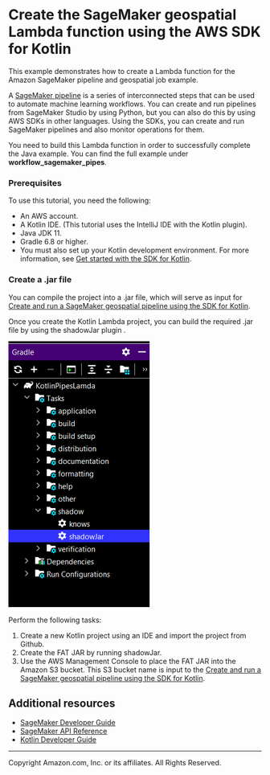 # Create the SageMaker geospatial Lambda function using the AWS SDK for Kotlin

This example demonstrates how to create a Lambda function for the Amazon SageMaker pipeline and geospatial job example. 

A [SageMaker pipeline](https://docs.aws.amazon.com/sagemaker/latest/dg/pipelines.html) is a series of 
interconnected steps that can be used to automate machine learning workflows. You can create and run pipelines from SageMaker Studio by using Python, but you can also do this by using AWS SDKs in other
languages. Using the SDKs, you can create and run SageMaker pipelines and also monitor operations for them.

You need to build this Lambda function in order to successfully complete the Java example. You can find the full example under **workflow_sagemaker_pipes**.

### Prerequisites

To use this tutorial, you need the following:

+ An AWS account.
+ A Kotlin IDE. (This tutorial uses the IntelliJ IDE with the Kotlin plugin).
+ Java JDK 11.
+ Gradle 6.8 or higher.
+ You must also set up your Kotlin development environment. For more information, see [Get started with the SDK for Kotlin](https://docs.aws.amazon.com/sdk-for-kotlin/latest/developer-guide/setup.html).


### Create a .jar file

You can compile the project into a .jar file, which will serve as input for [Create and run a SageMaker geospatial pipeline using the SDK for Kotlin](https://github.com/awsdocs/aws-doc-sdk-examples/tree/main/kotlin/usecases/workflow_sagemaker_pipes). 

Once you create the Kotlin Lambda project, you can build the required .jar file by using the shadowJar plugin .

![AWS Tracking Application](images/shawdow.png)

Perform the following tasks:

1. Create a new Kotlin project using an IDE and import the project from Github. 
2. Create the FAT JAR by running shadowJar.
3. Use the AWS Management Console to place the FAT JAR into the Amazon S3 bucket. This S3 bucket name is input to the [Create and run a SageMaker geospatial pipeline using the SDK for Kotlin](https://github.com/awsdocs/aws-doc-sdk-examples/tree/main/kotlin/usecases/workflow_sagemaker_pipes).  

## Additional resources

* [SageMaker Developer Guide](https://docs.aws.amazon.com/sagemaker/latest/dg/whatis.html)
* [SageMaker API Reference](https://docs.aws.amazon.com/sagemaker/latest/APIReference/Welcome.html)
* [Kotlin Developer Guide](https://docs.aws.amazon.com/sdk-for-kotlin/latest/developer-guide/home.html)

---

Copyright Amazon.com, Inc. or its affiliates. All Rights Reserved.